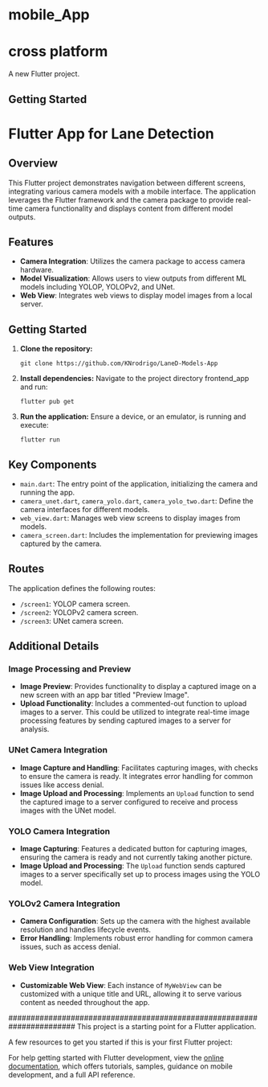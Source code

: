 # mobile_App
# cross platform

A new Flutter project.

## Getting Started


# Flutter App for Lane Detection

## Overview
This Flutter project demonstrates navigation between different screens, integrating various camera models with a mobile interface. The application leverages the Flutter framework and the camera package to provide real-time camera functionality and displays content from different model outputs.

## Features
- **Camera Integration**: Utilizes the camera package to access camera hardware.
- **Model Visualization**: Allows users to view outputs from different ML models including YOLOP, YOLOPv2, and UNet.
- **Web View**: Integrates web views to display model images from a local server.

## Getting Started
1. **Clone the repository:**
   ```
   git clone https://github.com/KNrodrigo/LaneD-Models-App
   ```
2. **Install dependencies:**
   Navigate to the project directory frontend_app and run:
   ```
   flutter pub get
   ```
3. **Run the application:**
   Ensure a device, or an emulator, is running and execute:
   ```
   flutter run
   ```

## Key Components
- `main.dart`: The entry point of the application, initializing the camera and running the app.
- `camera_unet.dart`, `camera_yolo.dart`, `camera_yolo_two.dart`: Define the camera interfaces for different models.
- `web_view.dart`: Manages web view screens to display images from models.
- `camera_screen.dart`: Includes the implementation for previewing images captured by the camera.

## Routes
The application defines the following routes:
- `/screen1`: YOLOP camera screen.
- `/screen2`: YOLOPv2 camera screen.
- `/screen3`: UNet camera screen.

## Additional Details
### Image Processing and Preview
- **Image Preview**: Provides functionality to display a captured image on a new screen with an app bar titled "Preview Image".
- **Upload Functionality**: Includes a commented-out function to upload images to a server. This could be utilized to integrate real-time image processing features by sending captured images to a server for analysis.

### UNet Camera Integration
- **Image Capture and Handling**: Facilitates capturing images, with checks to ensure the camera is ready. It integrates error handling for common issues like access denial.
- **Image Upload and Processing**: Implements an `Upload` function to send the captured image to a server configured to receive and process images with the UNet model.

### YOLO Camera Integration
- **Image Capturing**: Features a dedicated button for capturing images, ensuring the camera is ready and not currently taking another picture.
- **Image Upload and Processing**: The `Upload` function sends captured images to a server specifically set up to process images using the YOLO model.

### YOLOv2 Camera Integration
- **Camera Configuration**: Sets up the camera with the highest available resolution and handles lifecycle events.
- **Error Handling**: Implements robust error handling for common camera issues, such as access denial.

### Web View Integration
- **Customizable Web View**: Each instance of `MyWebView` can be customized with a unique title and URL, allowing it to serve various content as needed throughout the app.

#######################################################################
This project is a starting point for a Flutter application.

A few resources to get you started if this is your first Flutter project:

For help getting started with Flutter development, view the
[online documentation](https://docs.flutter.dev/), which offers tutorials,
samples, guidance on mobile development, and a full API reference.
